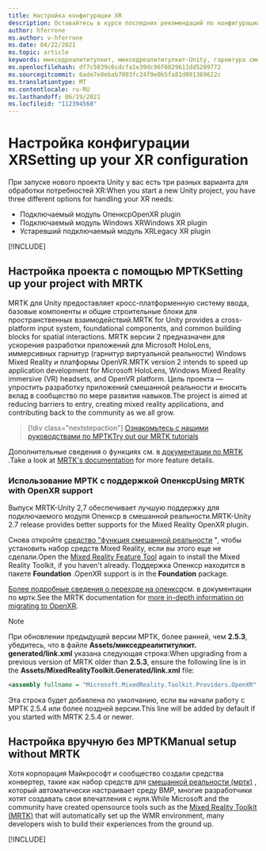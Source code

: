 ```yaml
---
title: Настройка конфигурации XR
description: Оставайтесь в курсе последних рекомендаций по конфигурации Unity XR для разработки приложений HoloLens.
author: hferrone
ms.author: v-hferrone
ms.date: 04/22/2021
ms.topic: article
keywords: микседреалититулкит, микседреалититулкит-Unity, гарнитура смешанной реальности, гарнитура Windows Mixed Reality, гарнитура виртуальной реальности, Unity
ms.openlocfilehash: df7c5039c6cdcfa1e39dc96f0829611dd5209772
ms.sourcegitcommit: 6ade7e8ebab7003fc24f9e0b5fa81d091369622c
ms.translationtype: MT
ms.contentlocale: ru-RU
ms.lasthandoff: 06/19/2021
ms.locfileid: "112394568"
---
```

# <a name="setting-up-your-xr-configuration"></a><span data-ttu-id="2267e-104">Настройка конфигурации XR</span><span class="sxs-lookup"><span data-stu-id="2267e-104">Setting up your XR configuration</span></span>

<span data-ttu-id="2267e-105">При запуске нового проекта Unity у вас есть три разных варианта для обработки потребностей XR:</span><span class="sxs-lookup"><span data-stu-id="2267e-105">When you start a new Unity project, you have three different options for handling your XR needs:</span></span> 
* <span data-ttu-id="2267e-106">Подключаемый модуль Опенкср</span><span class="sxs-lookup"><span data-stu-id="2267e-106">OpenXR plugin</span></span>
* <span data-ttu-id="2267e-107">Подключаемый модуль Windows XR</span><span class="sxs-lookup"><span data-stu-id="2267e-107">Windows XR plugin</span></span>
* <span data-ttu-id="2267e-108">Устаревший подключаемый модуль XR</span><span class="sxs-lookup"><span data-stu-id="2267e-108">Legacy XR plugin</span></span>

[!INCLUDE[](includes/xr/intro.md)]

## <a name="setting-up-your-project-with-mrtk"></a><span data-ttu-id="2267e-109">Настройка проекта с помощью МРТК</span><span class="sxs-lookup"><span data-stu-id="2267e-109">Setting up your project with MRTK</span></span>

<span data-ttu-id="2267e-110">MRTK для Unity предоставляет кросс-платформенную систему ввода, базовые компоненты и общие строительные блоки для пространственных взаимодействий.</span><span class="sxs-lookup"><span data-stu-id="2267e-110">MRTK for Unity provides a cross-platform input system, foundational components, and common building blocks for spatial interactions.</span></span> <span data-ttu-id="2267e-111">MRTK версии 2 предназначен для ускорения разработки приложений для Microsoft HoloLens, иммерсивных гарнитур (гарнитур виртуальной реальности) Windows Mixed Reality и платформы OpenVR.</span><span class="sxs-lookup"><span data-stu-id="2267e-111">MRTK version 2 intends to speed up application development for Microsoft HoloLens, Windows Mixed Reality immersive (VR) headsets, and OpenVR platform.</span></span> <span data-ttu-id="2267e-112">Цель проекта — упростить разработку приложений смешанной реальности и вносить вклад в сообщество по мере развития навыков.</span><span class="sxs-lookup"><span data-stu-id="2267e-112">The project is aimed at reducing barriers to entry, creating mixed reality applications, and contributing back to the community as we all grow.</span></span>

> [!div class="nextstepaction"]
> [<span data-ttu-id="2267e-113">Ознакомьтесь с нашими руководствами по МРТК</span><span class="sxs-lookup"><span data-stu-id="2267e-113">Try out our MRTK tutorials</span></span>](/windows/mixed-reality/develop/unity/tutorials/mr-learning-base-02?tabs=winxr)

<span data-ttu-id="2267e-114">Дополнительные сведения о функциях см. в [документации по MRTK ](/windows/mixed-reality/mrtk-unity).</span><span class="sxs-lookup"><span data-stu-id="2267e-114">Take a look at [MRTK's documentation](/windows/mixed-reality/mrtk-unity) for more feature details.</span></span>

### <a name="using-mrtk-with-openxr-support"></a><span data-ttu-id="2267e-115">Использование МРТК с поддержкой Опенкср</span><span class="sxs-lookup"><span data-stu-id="2267e-115">Using MRTK with OpenXR support</span></span>

<span data-ttu-id="2267e-116">Выпуск MRTK-Unity 2,7 обеспечивает лучшую поддержку для подключаемого модуля Опенкср в смешанной реальности.</span><span class="sxs-lookup"><span data-stu-id="2267e-116">MRTK-Unity 2.7 release provides better supports for the Mixed Reality OpenXR plugin.</span></span>

<span data-ttu-id="2267e-117">Снова откройте [средство "функция смешанной реальности](welcome-to-mr-feature-tool.md) ", чтобы установить набор средств Mixed Reality, если вы этого еще не сделали.</span><span class="sxs-lookup"><span data-stu-id="2267e-117">Open the [Mixed Reality Feature Tool](welcome-to-mr-feature-tool.md) again to install the Mixed Reality Toolkit, if you haven't already.</span></span> <span data-ttu-id="2267e-118">Поддержка Опенкср находится в пакете **Foundation** .</span><span class="sxs-lookup"><span data-stu-id="2267e-118">OpenXR support is in the **Foundation** package.</span></span>

<span data-ttu-id="2267e-119">[Более подробные сведения о переходе на опенкср](/windows/mixed-reality/mrtk-unity/configuration/getting-started-with-mrtk-and-xrsdk#configuring-mrtk-for-the-xr-sdk-pipeline)см. в документации по мртк.</span><span class="sxs-lookup"><span data-stu-id="2267e-119">See the MRTK documentation for [more in-depth information on migrating to OpenXR](/windows/mixed-reality/mrtk-unity/configuration/getting-started-with-mrtk-and-xrsdk#configuring-mrtk-for-the-xr-sdk-pipeline).</span></span>

> [!NOTE]
> <span data-ttu-id="2267e-120">При обновлении предыдущей версии МРТК, более ранней, чем **2.5.3**, убедитесь, что в файле **Assets/микседреалититулкит. generated/link.xml** указана следующая строка:</span><span class="sxs-lookup"><span data-stu-id="2267e-120">When upgrading from a previous version of MRTK older than **2.5.3**, ensure the following line is in the **Assets/MixedRealityToolkit.Generated/link.xml** file:</span></span>
>
> ```xml
> <assembly fullname = "Microsoft.MixedReality.Toolkit.Providers.OpenXR" preserve="all"/>
> ```
>
> <span data-ttu-id="2267e-121">Эта строка будет добавлена по умолчанию, если вы начали работу с МРТК 2.5.4 или более поздней версии.</span><span class="sxs-lookup"><span data-stu-id="2267e-121">This line will be added by default if you started with MRTK 2.5.4 or newer.</span></span>

## <a name="manual-setup-without-mrtk"></a><span data-ttu-id="2267e-122">Настройка вручную без МРТК</span><span class="sxs-lookup"><span data-stu-id="2267e-122">Manual setup without MRTK</span></span>

<span data-ttu-id="2267e-123">Хотя корпорация Майкрософт и сообщество создали средства конвертер, такие как набор средств для [смешанной реальности (мртк)](https://microsoft.github.io/MixedRealityToolkit-Unity/Documentation/Installation.html) , который автоматически настраивает среду ВМР, многие разработчики хотят создавать свои впечатления с нуля.</span><span class="sxs-lookup"><span data-stu-id="2267e-123">While Microsoft and the community have created opensource tools such as the [Mixed Reality Toolkit (MRTK)](https://microsoft.github.io/MixedRealityToolkit-Unity/Documentation/Installation.html) that will automatically set up the WMR environment, many developers wish to build their experiences from the ground up.</span></span>

[!INCLUDE[](includes/xr/manual-setup.md)]
